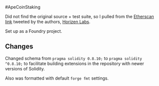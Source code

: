 #ApeCoinStaking

Did not find the original source + test suite, so I pulled from the [Etherscan link](https://etherscan.io/address/0x5954aB967Bc958940b7EB73ee84797Dc8a2AFbb9) tweeted by the authors, [Horizen Labs](https://horizenlabs.io/).

Set up as a Foundry project.

## Changes

Changed schema from `pragma solidity 0.8.10;` to `pragma solidity ^0.8.10;` to facilitate building extensions in the repository with newer versions of Solidity.

Also was formatted with default `forge fmt` settings.